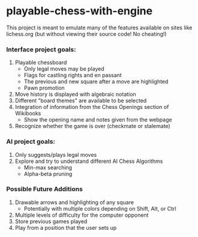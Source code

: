 # playable-chess-with-engine
This project is meant to emulate many of the features available on sites like
lichess.org (but without viewing their source code! No cheating!)


### Interface project goals:
  1. Playable chessboard
     - Only legal moves may be played
     - Flags for castling rights and en passant
     - The previous and new square after a move are highlighted
     - Pawn promotion
  2. Move history is displayed with algebraic notation
  3. Different "board themes" are available to be selected
  4. Integration of information from the Chess Openings section of Wikibooks
     - Show the opening name and notes given from the webpage
  5. Recognize whether the game is over (checkmate or stalemate)
  
  
### AI project goals:
  1. Only suggests/plays legal moves
  2. Explore and try to understand different AI Chess Algorithms
     - Min-max searching
     - Alpha-beta pruning

### Possible Future Additions
  1. Drawable arrows and highlighting of any square
     - Potentially with multiple colors depending on Shift, Alt, or Ctrl
  2. Multiple levels of difficulty for the computer opponent
  3. Store previous games played
  4. Play from a position that the user sets up
  
